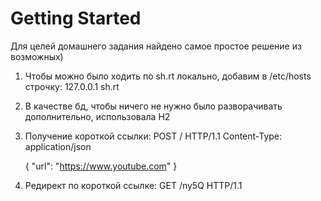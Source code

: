 # Getting Started

Для целей домашнего задания найдено самое простое решение из возможных)

1. Чтобы можно было ходить по sh.rt локально, добавим в /etc/hosts строчку:
   127.0.0.1    sh.rt
2. В качестве бд, чтобы ничего не нужно было разворачивать дополнительно, использовала H2
3. Получение короткой ссылки:
   POST /  HTTP/1.1
   Content-Type: application/json

   { "url": "https://www.youtube.com" }

4. Редирект по короткой ссылке:
   GET /ny5Q  HTTP/1.1
   